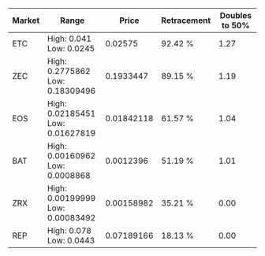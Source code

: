 | Market | Range | Price| Retracement | Doubles to 50% |
| --- | --- | --- | --- | --- |
| ETC | High: 0.041<br />Low: 0.0245 | 0.02575 | 92.42 % | 1.27 |
| ZEC | High: 0.2775862<br />Low: 0.18309496 | 0.1933447 | 89.15 % | 1.19 |
| EOS | High: 0.02185451<br />Low: 0.01627819 | 0.01842118 | 61.57 % | 1.04 |
| BAT | High: 0.00160962<br />Low: 0.0008868 | 0.0012396 | 51.19 % | 1.01 |
| ZRX | High: 0.00199999<br />Low: 0.00083492 | 0.00158982 | 35.21 % | 0.00 |
| REP | High: 0.078<br />Low: 0.0443 | 0.07189166 | 18.13 % | 0.00 |
